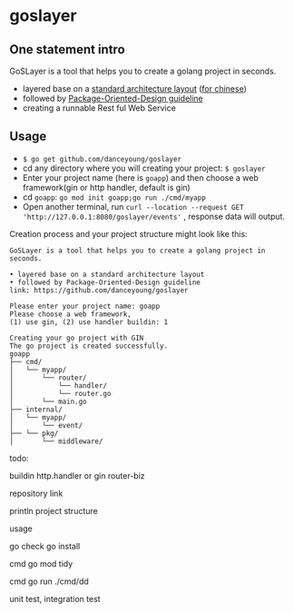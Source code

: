 # goslayer

## One statement intro

GoSLayer is a tool that helps you to create a golang project in seconds.

* layered base on a [standard architecture layout](https://github.com/golang-standards/project-layout) ([for chinese](https://github.com/danceyoung/paper-code/blob/master/package-oriented-design/packageorienteddesign.md))
* followed by [Package-Oriented-Design guideline](https://www.ardanlabs.com/blog/2017/02/package-oriented-design.html)
* creating a runnable Rest ful Web Service

## Usage

* `$ go get github.com/danceyoung/goslayer`
* cd any directory where you will creating your project: `$ goslayer`
* Enter your project name (here is `goapp`) and then choose a web framework(gin or http handler, default is gin)
* cd `goapp`: `go mod init goapp;go run ./cmd/myapp `
* Open another terminal, run `curl --location --request GET 'http://127.0.0.1:8080/goslayer/events'` , response data will output.

 Creation process and your project structure might look like this:

```
GoSLayer is a tool that helps you to create a golang project in seconds.

• layered base on a standard architecture layout
• followed by Package-Oriented-Design guideline
link: https://github.com/danceyoung/goslayer

Please enter your project name: goapp
Please choose a web framework,
(1) use gin, (2) use handler buildin: 1

Creating your go project with GIN
The go project is created successfully.
goapp
├── cmd/
│   └── myapp/
│       └── router/
│           └── handler/
│           └── router.go
│       └── main.go
├── internal/
│   └── myapp/
│       └── event/
├── └── pkg/
│       └── middleware/
```

todo:

buildin http.handler or gin
router-biz

repository link

println project structure

usage

go check go install

cmd go mod tidy

cmd go run ./cmd/dd

unit test, integration test
